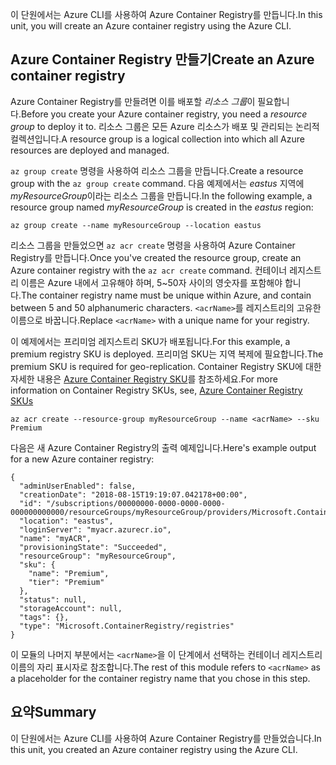 <span data-ttu-id="23631-101">이 단원에서는 Azure CLI를 사용하여 Azure Container Registry를 만듭니다.</span><span class="sxs-lookup"><span data-stu-id="23631-101">In this unit, you will create an Azure container registry using the Azure CLI.</span></span>

## <a name="create-an-azure-container-registry"></a><span data-ttu-id="23631-102">Azure Container Registry 만들기</span><span class="sxs-lookup"><span data-stu-id="23631-102">Create an Azure container registry</span></span>

<span data-ttu-id="23631-103">Azure Container Registry를 만들려면 이를 배포할 *리소스 그룹*이 필요합니다.</span><span class="sxs-lookup"><span data-stu-id="23631-103">Before you create your Azure container registry, you need a *resource group* to deploy it to.</span></span> <span data-ttu-id="23631-104">리소스 그룹은 모든 Azure 리소스가 배포 및 관리되는 논리적 컬렉션입니다.</span><span class="sxs-lookup"><span data-stu-id="23631-104">A resource group is a logical collection into which all Azure resources are deployed and managed.</span></span>

<span data-ttu-id="23631-105">`az group create` 명령을 사용하여 리소스 그룹을 만듭니다.</span><span class="sxs-lookup"><span data-stu-id="23631-105">Create a resource group with the `az group create` command.</span></span> <span data-ttu-id="23631-106">다음 예제에서는 *eastus* 지역에 *myResourceGroup*이라는 리소스 그룹을 만듭니다.</span><span class="sxs-lookup"><span data-stu-id="23631-106">In the following example, a resource group named *myResourceGroup* is created in the *eastus* region:</span></span>

```azurecli
az group create --name myResourceGroup --location eastus
```

<span data-ttu-id="23631-107">리소스 그룹을 만들었으면 `az acr create` 명령을 사용하여 Azure Container Registry를 만듭니다.</span><span class="sxs-lookup"><span data-stu-id="23631-107">Once you've created the resource group, create an Azure container registry with the `az acr create` command.</span></span> <span data-ttu-id="23631-108">컨테이너 레지스트리 이름은 Azure 내에서 고유해야 하며, 5~50자 사이의 영숫자를 포함해야 합니다.</span><span class="sxs-lookup"><span data-stu-id="23631-108">The container registry name must be unique within Azure, and contain between 5 and 50 alphanumeric characters.</span></span> <span data-ttu-id="23631-109">`<acrName>`를 레지스트리의 고유한 이름으로 바꿉니다.</span><span class="sxs-lookup"><span data-stu-id="23631-109">Replace `<acrName>` with a unique name for your registry.</span></span>

<span data-ttu-id="23631-110">이 예제에서는 프리미엄 레지스트리 SKU가 배포됩니다.</span><span class="sxs-lookup"><span data-stu-id="23631-110">For this example, a premium registry SKU is deployed.</span></span> <span data-ttu-id="23631-111">프리미엄 SKU는 지역 복제에 필요합니다.</span><span class="sxs-lookup"><span data-stu-id="23631-111">The premium SKU is required for geo-replication.</span></span> <span data-ttu-id="23631-112">Container Registry SKU에 대한 자세한 내용은 [Azure Container Registry SKU](https://docs.microsoft.com/azure/container-registry/container-registry-skus)를 참조하세요.</span><span class="sxs-lookup"><span data-stu-id="23631-112">For more information on Container Registry SKUs, see, [Azure Container Registry SKUs](https://docs.microsoft.com/azure/container-registry/container-registry-skus)</span></span>

```azurecli
az acr create --resource-group myResourceGroup --name <acrName> --sku Premium
```

<span data-ttu-id="23631-113">다음은 새 Azure Container Registry의 출력 예제입니다.</span><span class="sxs-lookup"><span data-stu-id="23631-113">Here's example output for a new Azure container registry:</span></span>

```console
{
  "adminUserEnabled": false,
  "creationDate": "2018-08-15T19:19:07.042178+00:00",
  "id": "/subscriptions/00000000-0000-0000-0000-000000000000/resourceGroups/myResourceGroup/providers/Microsoft.ContainerRegistry/registries/myACR0007",
  "location": "eastus",
  "loginServer": "myacr.azurecr.io",
  "name": "myACR",
  "provisioningState": "Succeeded",
  "resourceGroup": "myResourceGroup",
  "sku": {
    "name": "Premium",
    "tier": "Premium"
  },
  "status": null,
  "storageAccount": null,
  "tags": {},
  "type": "Microsoft.ContainerRegistry/registries"
}
```

<span data-ttu-id="23631-114">이 모듈의 나머지 부분에서는 `<acrName>`을 이 단계에서 선택하는 컨테이너 레지스트리 이름의 자리 표시자로 참조합니다.</span><span class="sxs-lookup"><span data-stu-id="23631-114">The rest of this module refers to `<acrName>` as a placeholder for the container registry name that you chose in this step.</span></span>

## <a name="summary"></a><span data-ttu-id="23631-115">요약</span><span class="sxs-lookup"><span data-stu-id="23631-115">Summary</span></span>

<span data-ttu-id="23631-116">이 단원에서는 Azure CLI를 사용하여 Azure Container Registry를 만들었습니다.</span><span class="sxs-lookup"><span data-stu-id="23631-116">In this unit, you created an Azure container registry using the Azure CLI.</span></span>